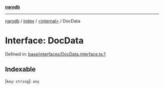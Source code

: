 [**narodb**](../../../README.md)

***

[narodb](../../../README.md) / [index](../../README.md) / [\<internal\>](../README.md) / DocData

# Interface: DocData

Defined in: [base/interfaces/DocData.interface.ts:1](https://github.com/bryanlundberg/NaroDB/blob/52f9f594188cb90bbec73d09caa3bb35c5da0d8b/src/base/interfaces/DocData.interface.ts#L1)

## Indexable

\[`key`: `string`\]: `any`

